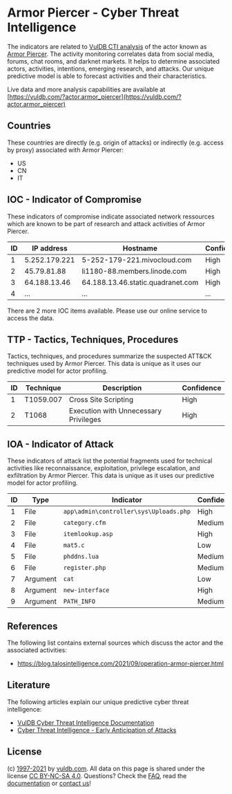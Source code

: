 # Armor Piercer - Cyber Threat Intelligence

The indicators are related to [VulDB CTI analysis](https://vuldb.com/?kb.cti) of the actor known as [Armor Piercer](https://vuldb.com/?actor.armor_piercer). The activity monitoring correlates data from social media, forums, chat rooms, and darknet markets. It helps to determine associated actors, activities, intentions, emerging research, and attacks. Our unique predictive model is able to forecast activities and their characteristics.

Live data and more analysis capabilities are available at [https://vuldb.com/?actor.armor_piercer](https://vuldb.com/?actor.armor_piercer)

## Countries

These countries are directly (e.g. origin of attacks) or indirectly (e.g. access by proxy) associated with Armor Piercer:

* US
* CN
* IT

## IOC - Indicator of Compromise

These indicators of compromise indicate associated network ressources which are known to be part of research and attack activities of Armor Piercer.

ID | IP address | Hostname | Confidence
-- | ---------- | -------- | ----------
1 | 5.252.179.221 | 5-252-179-221.mivocloud.com | High
2 | 45.79.81.88 | li1180-88.members.linode.com | High
3 | 64.188.13.46 | 64.188.13.46.static.quadranet.com | High
4 | ... | ... | ...

There are 2 more IOC items available. Please use our online service to access the data.

## TTP - Tactics, Techniques, Procedures

Tactics, techniques, and procedures summarize the suspected ATT&CK techniques used by Armor Piercer. This data is unique as it uses our predictive model for actor profiling.

ID | Technique | Description | Confidence
-- | --------- | ----------- | ----------
1 | T1059.007 | Cross Site Scripting | High
2 | T1068 | Execution with Unnecessary Privileges | High

## IOA - Indicator of Attack

These indicators of attack list the potential fragments used for technical activities like reconnaissance, exploitation, privilege escalation, and exfiltration by Armor Piercer. This data is unique as it uses our predictive model for actor profiling.

ID | Type | Indicator | Confidence
-- | ---- | --------- | ----------
1 | File | `app\admin\controller\sys\Uploads.php` | High
2 | File | `category.cfm` | Medium
3 | File | `itemlookup.asp` | High
4 | File | `mat5.c` | Low
5 | File | `phddns.lua` | Medium
6 | File | `register.php` | Medium
7 | Argument | `cat` | Low
8 | Argument | `new-interface` | High
9 | Argument | `PATH_INFO` | Medium

## References

The following list contains external sources which discuss the actor and the associated activities:

* https://blog.talosintelligence.com/2021/09/operation-armor-piercer.html

## Literature

The following articles explain our unique predictive cyber threat intelligence:

* [VulDB Cyber Threat Intelligence Documentation](https://vuldb.com/?kb.cti)
* [Cyber Threat Intelligence - Early Anticipation of Attacks](https://www.scip.ch/en/?labs.20201022)

## License

(c) [1997-2021](https://vuldb.com/?kb.changelog) by [vuldb.com](https://vuldb.com/?kb.about). All data on this page is shared under the license [CC BY-NC-SA 4.0](https://creativecommons.org/licenses/by-nc-sa/4.0/). Questions? Check the [FAQ](https://vuldb.com/?kb.faq), read the [documentation](https://vuldb.com/?kb) or [contact us](https://vuldb.com/?contact)!
